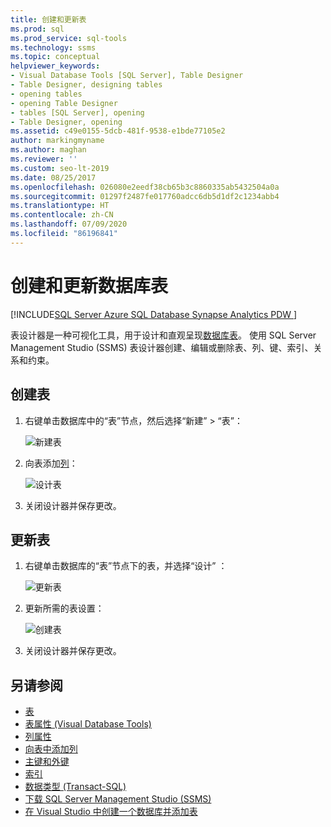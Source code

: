 ```yaml
---
title: 创建和更新表
ms.prod: sql
ms.prod_service: sql-tools
ms.technology: ssms
ms.topic: conceptual
helpviewer_keywords:
- Visual Database Tools [SQL Server], Table Designer
- Table Designer, designing tables
- opening tables
- opening Table Designer
- tables [SQL Server], opening
- Table Designer, opening
ms.assetid: c49e0155-5dcb-481f-9538-e1bde77105e2
author: markingmyname
ms.author: maghan
ms.reviewer: ''
ms.custom: seo-lt-2019
ms.date: 08/25/2017
ms.openlocfilehash: 026080e2eedf38cb65b3c8860335ab5432504a0a
ms.sourcegitcommit: 01297f2487fe017760adcc6db5d1df2c1234abb4
ms.translationtype: HT
ms.contentlocale: zh-CN
ms.lasthandoff: 07/09/2020
ms.locfileid: "86196841"
---
```

# <a name="create-and-update-database-tables"></a>创建和更新数据库表

[!INCLUDE[SQL Server Azure SQL Database Synapse Analytics PDW ](../../includes/applies-to-version/sql-asdb-asdbmi-asa-pdw.md)]

表设计器是一种可视化工具，用于设计和直观呈现[数据库表](../../relational-databases/tables/tables.md)。 使用 SQL Server Management Studio (SSMS) 表设计器创建、编辑或删除表、列、键、索引、关系和约束。  

## <a name="create-a-table"></a>创建表

1. 右键单击数据库中的“表”节点，然后选择“新建” > “表”：

    ![新建表](../media/design-tables/new-table.png)

2. 向表添加[列](column-properties-visual-database-tools.md)：

    ![设计表](../media/design-tables/new-table2.png)

3. 关闭设计器并保存更改。

## <a name="update-a-table"></a>更新表

1. 右键单击数据库的“表”节点下的表，并选择“设计”   ：

    ![更新表](../media/design-tables/update-table.png)

2. 更新所需的表设置：

    ![创建表](../media/design-tables/update-table2.png)

3. 关闭设计器并保存更改。

## <a name="see-also"></a>另请参阅

- [表](../../relational-databases/tables/tables.md)
- [表属性 (Visual Database Tools)](../../ssms/visual-db-tools/table-properties-visual-database-tools.md)
- [列属性](column-properties-visual-database-tools.md)
- [向表中添加列](../../relational-databases/tables/add-columns-to-a-table-database-engine.md)
- [主键和外键](../../relational-databases/tables/primary-and-foreign-key-constraints.md)
- [索引](../../relational-databases/indexes/indexes.md)
- [数据类型 (Transact-SQL)](../../t-sql/data-types/data-types-transact-sql.md)
- [下载 SQL Server Management Studio (SSMS)](../download-sql-server-management-studio-ssms.md)
- [在 Visual Studio 中创建一个数据库并添加表](/visualstudio/data-tools/create-a-sql-database-by-using-a-designer)
